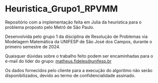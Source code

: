 # Heuristica_Grupo1_RPVMM

Repositório com a implementação feita em Julia da heurística para o problema proposto pelo Metrô de São Paulo.

Desenvolvida pelo grupo 1 da disciplina de Resolução de Problemas via Modelagem Matemática da UNIFESP de São José dos Campos, durante o primeiro semestre de 2024.

Quaisquer dúvidas sobre o trabalho feito podem ser encaminhadas para o e-mail do líder do grupo: matheus.fideles@unifesp.br

Os dados fornecidos pelo cliente para a execução do algoritmo não serão disponibilizados, devido ao termo de confidencialidade assinado.
